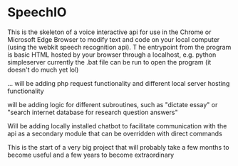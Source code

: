 # SpeechIO
This is the skeleton of a voice interactive api for use in the Chrome or Microsoft Edge Browser to modify text and code
on your local computer (using the webkit speech recognition api). T
he entrypoint from the program is basic HTML hosted by your browser through a localhost, e.g. python simpleserver
currently the .bat file can be run to open the program (it doesn't do much yet lol)

...
will be adding php request functionality and different local server hosting functionality

will be adding logic for different subroutines, such as "dictate essay" or "search internet database for research question answers"

Will be adding locally installed chatbot to facilitate communication with the api as a secondary module that can be overridden with direct commands


This is the start of a very big project that will probably take a few months to become useful and a few years to become extraordinary
